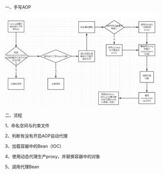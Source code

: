 一、手写AOP

![在这里插入图片描述](..\resource\手写AOP.png)

二、流程

1、命名空间与约束文件

2、判断有没有开启AOP自动代理

3、加载容器中的Bean（IOC）

4、使用动态代理生产proxy，并替换容器中的对象

5、调用代理Bean